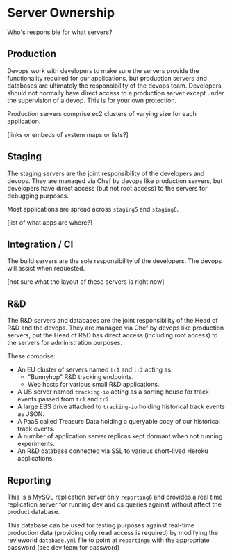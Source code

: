 # Server Ownership

Who's responsible for what servers?

## Production

Devops work with developers to make sure the servers provide the functionality required for our applications, but production servers and databases are ultimately the responsibility of the devops team.  Developers should not normally have direct access to a production server except under the supervision of a devop.  This is for your own protection.

Production servers comprise ec2 clusters of varying size for each application.

[links or embeds of system maps or lists?]

## Staging

The staging servers are the joint responsibility of the developers and devops.  They are managed via Chef by devops like production servers, but developers have direct access (but not root access) to the servers for debugging purposes.

Most applications are spread across `staging5` and `staging6`.

[list of what apps are where?]

## Integration / CI

The build servers are the sole responsibility of the developers.  The devops will assist when requested.

[not sure what the layout of these servers is right now]

## R&D

The R&D servers and databases are the joint responsibility of the Head of R&D and the devops.  They are managed via Chef by devops like production servers, but the Head of R&D has direct access (including root access) to the servers for administration purposes.

These comprise:

- An EU cluster of servers named `tr1` and `tr2` acting as:
  * "Bunnyhop" R&D tracking endpoints.
  * Web hosts for various small R&D applications.
- A US server named `tracking-io` acting as a sorting house for track events passed from `tr1` and `tr2`.
- A large EBS drive attached to `tracking-io` holding historical track events as JSON.
- A PaaS called Treasure Data holding a queryable copy of our historical track events.
- A number of application server replicas kept dormant when not running experiments.
- An R&D database connected via SSL to various short-lived Heroku applications.

## Reporting

This is a MySQL replication server only `reporting6` and provides a real time replication server for running dev and cs queries against without affect the product database.

This database can be used for testing purposes against real-time production data (providing only read access is required) by modifying the revieworld `database.yml` file to point at `reporting6` with the appropriate password (see dev team for password)
